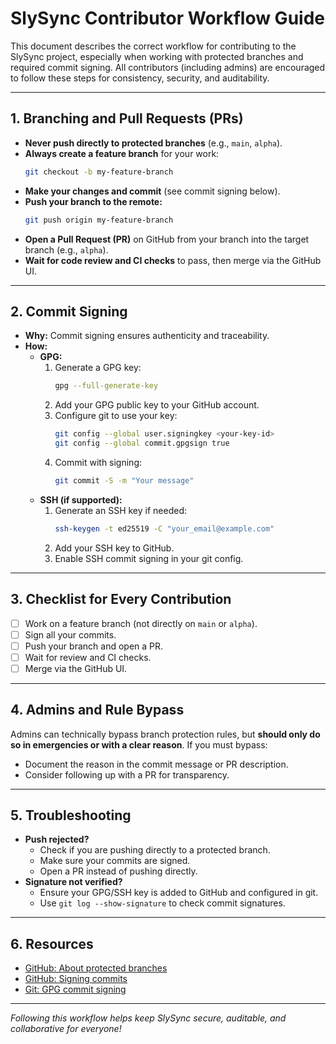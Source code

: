 # SlySync Contributor Workflow Guide

This document describes the correct workflow for contributing to the SlySync project, especially when working with protected branches and required commit signing. All contributors (including admins) are encouraged to follow these steps for consistency, security, and auditability.

---

## 1. Branching and Pull Requests (PRs)

- **Never push directly to protected branches** (e.g., `main`, `alpha`).
- **Always create a feature branch** for your work:
  ```sh
  git checkout -b my-feature-branch
  ```
- **Make your changes and commit** (see commit signing below).
- **Push your branch to the remote:**
  ```sh
  git push origin my-feature-branch
  ```
- **Open a Pull Request (PR)** on GitHub from your branch into the target branch (e.g., `alpha`).
- **Wait for code review and CI checks** to pass, then merge via the GitHub UI.

---

## 2. Commit Signing

- **Why:** Commit signing ensures authenticity and traceability.
- **How:**
  - **GPG:**
    1. Generate a GPG key:
       ```sh
       gpg --full-generate-key
       ```
    2. Add your GPG public key to your GitHub account.
    3. Configure git to use your key:
       ```sh
       git config --global user.signingkey <your-key-id>
       git config --global commit.gpgsign true
       ```
    4. Commit with signing:
       ```sh
       git commit -S -m "Your message"
       ```
  - **SSH (if supported):**
    1. Generate an SSH key if needed:
       ```sh
       ssh-keygen -t ed25519 -C "your_email@example.com"
       ```
    2. Add your SSH key to GitHub.
    3. Enable SSH commit signing in your git config.

---

## 3. Checklist for Every Contribution

- [ ] Work on a feature branch (not directly on `main` or `alpha`).
- [ ] Sign all your commits.
- [ ] Push your branch and open a PR.
- [ ] Wait for review and CI checks.
- [ ] Merge via the GitHub UI.

---

## 4. Admins and Rule Bypass

Admins can technically bypass branch protection rules, but **should only do so in emergencies or with a clear reason**. If you must bypass:
- Document the reason in the commit message or PR description.
- Consider following up with a PR for transparency.

---

## 5. Troubleshooting

- **Push rejected?**
  - Check if you are pushing directly to a protected branch.
  - Make sure your commits are signed.
  - Open a PR instead of pushing directly.
- **Signature not verified?**
  - Ensure your GPG/SSH key is added to GitHub and configured in git.
  - Use `git log --show-signature` to check commit signatures.

---

## 6. Resources

- [GitHub: About protected branches](https://docs.github.com/en/repositories/configuring-branches-and-merges-in-your-repository/about-protected-branches)
- [GitHub: Signing commits](https://docs.github.com/en/authentication/managing-commit-signature-verification/signing-commits)
- [Git: GPG commit signing](https://git-scm.com/book/en/v2/Git-Tools-Signing-Your-Work)

---

*Following this workflow helps keep SlySync secure, auditable, and collaborative for everyone!*

